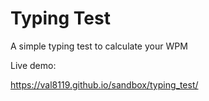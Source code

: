 # Typing Test

A simple typing test to calculate your WPM

Live demo:

https://val8119.github.io/sandbox/typing_test/
